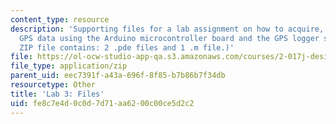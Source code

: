 ```yaml
---
content_type: resource
description: 'Supporting files for a lab assignment on how to acquire, log, and process
  GPS data using the Arduino microcontroller board and the GPS logger shield. (This
  ZIP file contains: 2 .pde files and 1 .m file.)'
file: https://ol-ocw-studio-app-qa.s3.amazonaws.com/courses/2-017j-design-of-electromechanical-robotic-systems-fall-2009/fe8c7e4d0c0d7d71aa6200c00ce5d2c2_lab3files.zip
file_type: application/zip
parent_uid: eec7391f-a43a-696f-8f85-b7b86b7f34db
resourcetype: Other
title: 'Lab 3: Files'
uid: fe8c7e4d-0c0d-7d71-aa62-00c00ce5d2c2
---
```

